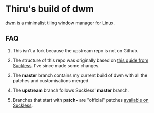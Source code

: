 # Thiru's build of dwm

[dwm](https://dwm.suckless.org/) is a minimalist tiling window manager for Linux.

## FAQ

1. This isn't a fork because the upstream repo is not on Github.

1. The structure of this repo was originally based on [this guide from Suckless](https://dwm.suckless.org/customisation/patches_in_git/). I've since made some changes.

1. The **master** branch contains my current build of dwm with all the patches and customisations merged.

1. The **upstream** branch follows Suckless' **master** branch.

1. Branches that start with **patch-** are "official" patches [available on Suckless](https://dwm.suckless.org/patches/).
